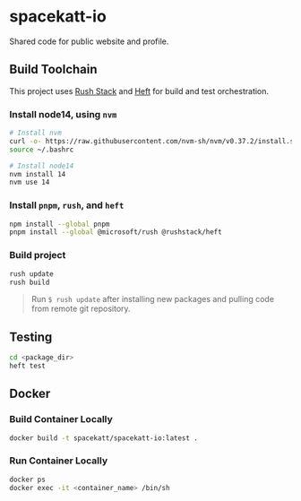 # spacekatt-io

Shared code for public website and profile.

## Build Toolchain

This project uses [Rush Stack](https://rushstack.io/) and [Heft](https://rushstack.io/pages/heft/overview/) for build and test orchestration.

### Install node14, using `nvm`

```bash
# Install nvm
curl -o- https://raw.githubusercontent.com/nvm-sh/nvm/v0.37.2/install.sh | bash
source ~/.bashrc

# Install node14
nvm install 14
nvm use 14
```

### Install `pnpm`, `rush`, and `heft`

```bash
npm install --global pnpm
pnpm install --global @microsoft/rush @rushstack/heft
```

### Build project

```bash
rush update
rush build
```

> Run `$ rush update` after installing new packages and pulling code from remote git repository.

## Testing

```bash
cd <package_dir>
heft test
```

## Docker

### Build Container Locally

```bash
docker build -t spacekatt/spacekatt-io:latest .
```

### Run Container Locally

```bash
docker ps
docker exec -it <container_name> /bin/sh
```
